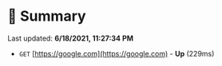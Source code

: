 # 📖 Summary
Last updated: **6/18/2021, 11:27:34 PM**

- `GET` [https://google.com](https://google.com) - **Up** (229ms)
